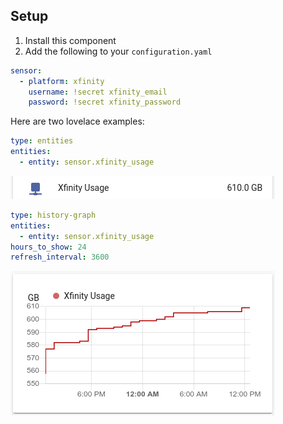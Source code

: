 ## Setup
1. Install this component
2. Add the following to your `configuration.yaml` 

```yaml
sensor:
  - platform: xfinity
    username: !secret xfinity_email
    password: !secret xfinity_password
```

Here are two lovelace examples:

```yaml
type: entities
entities:
  - entity: sensor.xfinity_usage
```
![entities-card](images/entities-card.png)


```yaml
type: history-graph
entities:
  - entity: sensor.xfinity_usage
hours_to_show: 24
refresh_interval: 3600
```
![history_graph-card](images/history_graph-card.png)
